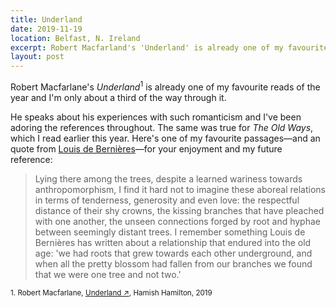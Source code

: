 ```yaml
---
title: Underland
date: 2019-11-19
location: Belfast, N. Ireland
excerpt: Robert Macfarland's 'Underland' is already one of my favourite reads of the year and I'm only about a third of the way through it...
layout: post
---
```


Robert Macfarlane's _Underland_<sup>1</sup> is already one of my favourite reads of the year and I'm only about a third of the way through it.

He speaks about his experiences with such romanticism and I've been adoring the references throughout. The same was true for _The Old Ways_, which I read earlier this year. Here's one of my favourite passages—and an quote from [Louis de Bernières](https://en.wikipedia.org/wiki/Louis_de_Bernières)—for your enjoyment and my future reference:

> Lying there among the trees, despite a learned wariness towards anthropomorphism, I find it hard not to imagine these aboreal relations in terms of tenderness, generosity and even love: the respectful distance of their shy crowns, the kissing branches that have pleached with one another, the unseen connections forged by root and hyphae between seemingly distant trees. I remember something Louis de Bernières has written about a relationship that endured into the old age: 'we had roots that grew towards each other underground, and when all the pretty blossom had fallen from our branches we found that we were one tree and not two.'

<small class="db mt4 gray">1. Robert Macfarlane, <a href="https://www.goodreads.com/book/show/41817481-underland?from_search=true&qid=fACBglecTz&rank=1" target="_blank">Underland &#8599;</a>, Hamish Hamilton, 2019</small>
